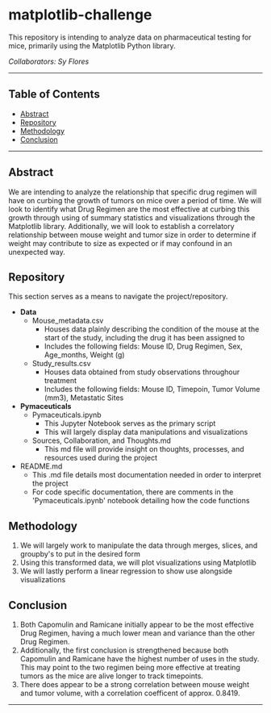 # matplotlib-challenge
This repository is intending to analyze data on pharmaceutical testing for mice, primarily using the Matplotlib Python library.

*Collaborators: Sy Flores*

---
## **Table of Contents**
- [Abstract](#abstract)
- [Repository](#repository)
- [Methodology](#methodology)
- [Conclusion](#conclusion)
---
## Abstract
We are intending to analyze the relationship that specific drug regimen will have on curbing the growth of tumors on mice over a period of time. We will look to identify what Drug Regimen are the most effective at curbing this growth through using of summary statistics and visualizations through the Matplotlib library. Additionally, we will look to establish a correlatory relationship between mouse weight and tumor size in order to determine if weight may contribute to size as expected or if may confound in an unexpected way.

## Repository
This section serves as a means to navigate the project/repository.
- **Data**
  - Mouse_metadata.csv
    - Houses data plainly describing the condition of the mouse at the start of the study, including the drug it has been assigned to
    - Includes the following fields: Mouse ID, Drug Regimen, Sex, Age_months, Weight (g)
  - Study_results.csv
    - Houses data obtained from study observations throughour treatment
    - Includes the following fields: Mouse ID, Timepoin, Tumor Volume (mm3), Metastatic Sites
- **Pymaceuticals**
  - Pymaceuticals.ipynb
    - This Jupyter Notebook serves as the primary script
    - This will largely display data manipulations and visualizations
  - Sources, Collaboration, and Thoughts.md
    - This md file will provide insight on thoughts, processes, and resources used during the project
- README.md
  - This .md file details most documentation needed in order to interpret the project
  - For code specific documentation, there are comments in the 'Pymaceuticals.ipynb' notebook detailing how the code functions

## Methodology
1. We will largely work to manipulate the data through merges, slices, and groupby's to put in the desired form
2. Using this transformed data, we will plot visualizations using Matplotlib
3. We will lastly perform a linear regression to show use alongside visualizations

## Conclusion
1. Both Capomulin and Ramicane initially appear to be the most effective Drug Regimen, having a much lower mean and variance than the other Drug Regimen.
2. Additionally, the first conclusion is strengthened because both Capomulin and Ramicane have the highest number of uses in the study. This may point to the two regimen being more effective at treating tumors as the mice are alive longer to track timepoints.
3. There does appear to be a strong correlation between mouse weight and tumor volume, with a correlation coefficent of approx. 0.8419.

---
